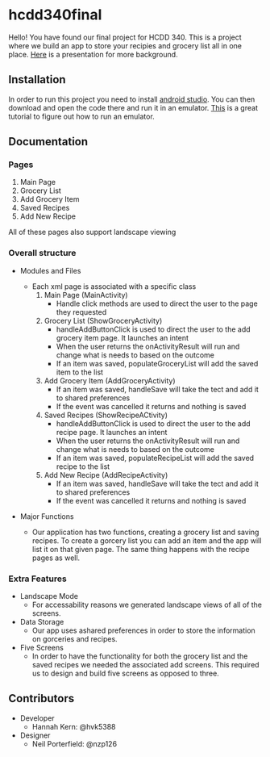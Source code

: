 # hcdd340final
Hello! You have found our final project for HCDD 340. This is a project where we build an app to store your recipies and grocery list all in one place. [Here](https://docs.google.com/presentation/d/16vVkRzxtoKs59somRgJMUaT8Yre56ttmBDhsnWImqKA/edit?usp=sharing) is a presentation for more background.

## Installation
In order to run this project you need to install [android studio](https://developer.android.com/studio/install). You can then download and open the code there and run it in an emulator. [This](https://developer.android.com/training/basics/firstapp/running-app) is a great tutorial to figure out how to run an emulator.

## Documentation
### Pages
1. Main Page
2. Grocery List
3. Add Grocery Item
4. Saved Recipes
5. Add New Recipe

All of these pages also support landscape viewing

### Overall structure 
 - Modules and Files
   * Each xml page is associated with a specific class
     1. Main Page (MainActivity)
         - Handle click methods are used to direct the user to the page they requested
     2. Grocery List (ShowGroceryActivity)
         - handleAddButtonClick is used to direct the user to the add grocery item page. It launches an intent
         - When the user returns the onActivityResult will run and change what is needs to based on the outcome
         - If an item was saved, populateGroceryList will add the saved item to the list
     3. Add Grocery Item (AddGroceryActivity)
         - If an item was saved, handleSave will take the tect and add it to shared preferences
         - If the event was cancelled it returns and nothing is saved
     4. Saved Recipes (ShowRecipeACtivity)
         - handleAddButtonClick is used to direct the user to the add recipe page. It launches an intent
         - When the user returns the onActivityResult will run and change what is needs to based on the outcome
         - If an item was saved, populateRecipeList will add the saved recipe to the list
     5. Add New Recipe (AddRecipeActivity)
         - If an item was saved, handleSave will take the tect and add it to shared preferences
         - If the event was cancelled it returns and nothing is saved

 - Major Functions
    * Our application has two functions, creating a grocery list and saving recipes. To create a gorcery list you can add an item and the app will list it on that given page. The same thing happens with the recipe pages as well.

### Extra Features 
 - Landscape Mode
    * For accessability reasons we generated landscape views of all of the screens.
 - Data Storage
    * Our app uses ashared preferences in order to store the information on gorceries and recipes.
 - Five Screens
    * In order to have the functionality for both the grocery list and the saved recipes we needed the associated add screens. This required us to design and build five screens as opposed to three.

## Contributors
- Developer
  * Hannah Kern: @hvk5388
- Designer
  * Neil Porterfield: @nzp126

